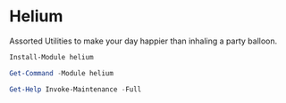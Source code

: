 # Helium

Assorted Utilities to make your day happier than inhaling a party balloon.

```powershell
Install-Module helium
```

```powershell
Get-Command -Module helium
```

```powershell
Get-Help Invoke-Maintenance -Full
```
